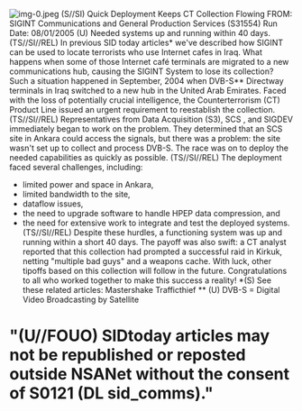 ![img-0.jpeg](img-0.jpeg)
(S//SI) Quick Deployment Keeps CT Collection Flowing
FROM: SIGINT Communications
and General Production Services (S31554)
Run Date: 08/01/2005
(U) Needed systems up and running within 40 days.
(TS//SI//REL) In previous SID today articles* we've described how SIGINT can be used to locate terrorists who use Internet cafes in Iraq. What happens when some of those Internet café terminals are migrated to a new communications hub, causing the SIGINT System to lose its collection? Such a situation happened in September, 2004 when DVB-S** Directway terminals in Iraq switched to a new hub in the United Arab Emirates. Faced with the loss of potentially crucial intelligence, the Counterterrorism (CT) Product Line issued an urgent requirement to reestablish the collection.
(TS//SI//REL) Representatives from Data Acquisition (S3), SCS , and SIGDEV immediately began to work on the problem. They determined that an SCS site in Ankara could access the signals, but there was a problem: the site wasn't set up to collect and process DVB-S. The race was on to deploy the needed capabilities as quickly as possible.
(TS//SI//REL) The deployment faced several challenges, including:

- limited power and space in Ankara,
- limited bandwidth to the site,
- dataflow issues,
- the need to upgrade software to handle HPEP data compression, and
- the need for extensive work to integrate and test the deployed systems.
(TS//SI//REL) Despite these hurdles, a functioning system was up and running within a short 40 days. The payoff was also swift: a CT analyst reported that this collection had prompted a successful raid in Kirkuk, netting "multiple bad guys" and a weapons cache. With luck, other tipoffs based on this collection will follow in the future. Congratulations to all who worked together to make this success a reality!
*(S) See these related articles:
Mastershake
Trafficthief
** (U) DVB-S = Digital Video Broadcasting by Satellite


# "(U//FOUO) SIDtoday articles may not be republished or reposted outside NSANet without the consent of $\mathbf{S 0 1 2 1}$ (DL sid_comms)."
